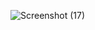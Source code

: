 ![Screenshot (17)](https://user-images.githubusercontent.com/94284023/144366627-ed4be127-cd3e-4e13-a61e-5c98605c0fff.png)

